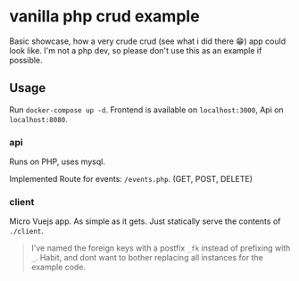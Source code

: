 # vanilla php crud example
Basic showcase, how a very crude crud (see what i did there 😁) app could look like. 
I'm not a php dev, so please don't use this as an example if possible.

## Usage
Run `docker-compose up -d`. Frontend is available on `localhost:3000`, Api on `localhost:8080`.

### api
Runs on PHP, uses mysql.

Implemented Route for events: `/events.php`. (GET, POST, DELETE)

### client
Micro Vuejs app. As simple as it gets. Just statically serve the contents of `./client`.

> I've named the foreign keys with a postfix `_fk` instead of prefixing with `_`. Habit, and dont want to bother replacing all instances for the example code.
